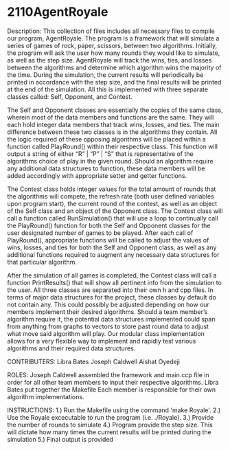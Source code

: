 # 2110AgentRoyale

Description:
This collection of files includes all necessary files to compile our program, AgentRoyale. The program is a framework that will simulate a series of games of rock, paper, scissors, between two algorithms. Initially, the program will ask the user how many rounds they would like to simulate, as well as the step size. AgentRoyale will track the wins, ties, and losses between the algorithms and determine which algorithm wins the majority of the time. During the simulation, the current results will periodically be printed in accordance with the step size, and the final results will be printed at the end of the simulation. All this is implemented with three separate classes called: Self, Opponent, and Contest.

The Self and Opponent classes are essentially the copies of the same class, wherein most of the data members and functions are the same. They will each hold integer data members that track wins, losses, and ties. The main difference between these two classes is in the algorithms they contain. All the logic required of these opposing algorithms will be placed within a function called PlayRound() within their respective class. This function will output a string of either “R” | “P” | “S” that is representative of the algorithms choice of play in the given round. Should an algorithm require any additional data structures to function, these data members will be added accordingly with appropriate setter and getter functions.

The Contest class holds integer values for the total amount of rounds that the algorithms will compete, the refresh rate (both user defined variables upon program start), the current round of the contest, as well as an object of the Self class and an object of the Opponent class. The Contest class will call a function called RunSimulation() that will use a loop to continually call the PlayRound() function for both the Self and Opponent classes for the user designated number of games to be played. After each call of PlayRound(), appropriate functions will be called to adjust the values of wins, losses, and ties for both the Self and Opponent class, as well as any additional functions required to augment any necessary data structures for that particular algorithm.

After the simulation of all games is completed, the Contest class will call a function PrintResults() that will show all pertinent info from the simulation to the user. All three classes are separated into their own h and cpp files. In terms of major data structures for the project, these classes by default do not contain any. This could possibly be adjusted depending on how our members implement their desired algorithms. Should a team member’s algorithm require it, the potential data structures implemented could span from anything from graphs to vectors to store past round data to adjust what move said algorithm will play. Our modular class implementation allows for a very flexible way to implement and rapidly test various algorithms and their required data structures.

CONTRIBUTERS:
Libra Bates
Joseph Caldwell
Aishat Oyedeji

ROLES:
Joseph Caldwell assembled the framework and main.ccp file in order for all other team members to input their respective algorithms.
Libra Bates put together the Makefile
Each member is responsible for their own algorithm implementations. 

INSTRUCTIONS:
1.) Run the Makefile using the command 'make Royale'.
2.) Use the Royale excecutable to run the program (i.e. ./Royale).
3.) Provide the number of rounds to simulate
4.) Program provide the step size. This will dictate how many times the current results will be printed during the simulation
5.) Final output is provided
